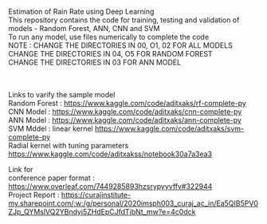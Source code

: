 Estimation of Rain Rate using Deep Learning <br/>
This repository contains the code for training, testing and validation of models - Random Forest, ANN, CNN and SVM<br/>
To run any model, use files numerically to complete the code <br/>
NOTE : CHANGE THE DIRECTORIES IN 00, O1, 02 FOR ALL MODELS<br/>
       CHANGE THE DIRECTORIES IN 04, O5 FOR RANDOM FOREST<br/>
       CHANGE THE DIRECTORIES IN 03 FOR ANN MODEL<br/><br/><br/>

Links to varify the sample model<br/>
Random Forest : https://www.kaggle.com/code/aditxaks/rf-complete-py<br/>
CNN Model : https://www.kaggle.com/code/aditxaks/cnn-complete-py<br/>
ANN Model : https://www.kaggle.com/code/aditxaks/ann-complete-py <br/>
SVM Mddel : linear kernel https://www.kaggle.com/code/aditxaks/svm-complete-py <br/>
            Radial kernel with tuning parameters https://www.kaggle.com/code/aditxakss/notebook30a7a3ea3 <br/>

Link for<br/>
conference paper format : https://www.overleaf.com/7449285893hzsrypyyvffv#322944<br/>
Project Report : https://curajinstitute-my.sharepoint.com/:w:/g/personal/2020imsph003_curaj_ac_in/Ea5QIB5PV0ZJp_QYMslVQ2YBndyi5ZHdEpCJfdTjbNt_mw?e=4c0dck
